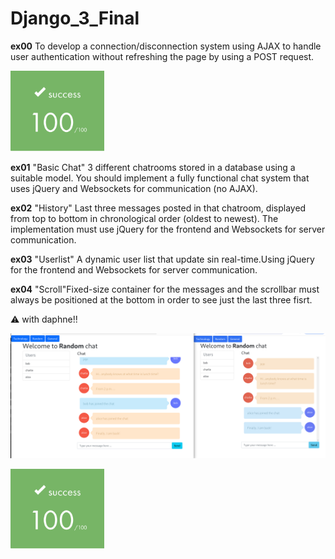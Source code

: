 # Django_3_Final
**ex00** 
To develop a connection/disconnection system using AJAX to handle user authentication without refreshing the page by  using a POST request. 


<p align="left">
  <img src="https://github.com/beatriangu/Libft/blob/main/100.png?raw=true" alt="100.png" width="150"/>
</p>

**ex01** "Basic Chat"
3 different chatrooms  stored in a database using a suitable model. You should implement a fully functional chat system that uses jQuery and Websockets for communication (no AJAX). 

**ex02** "History"
Last three messages posted in that chatroom, displayed from top to bottom in chronological order (oldest to newest). The implementation must use jQuery for the frontend and Websockets for server communication.

**ex03** "Userlist"
A dynamic user list that update sin real-time.Using jQuery for the frontend and Websockets for server communication.

**ex04** "Scroll"Fixed-size container for the messages and the scrollbar must always be positioned at the bottom in order to see just the last three fisrt.

⚠️ with daphne!!

![Descripción de la imagen](https://github.com/beatriangu/Django_3_Final/blob/main/Screenshot%20from%202024-09-07%2015-09-41.png)



<p align="left">
  <img src="https://github.com/beatriangu/Libft/blob/main/100.png?raw=true" alt="100.png" width="150"/>
</p>
